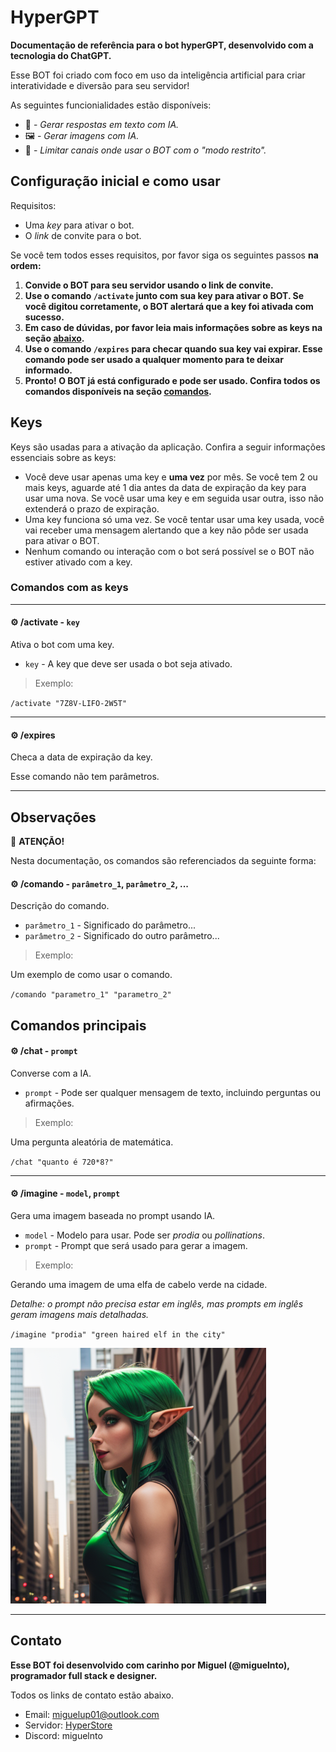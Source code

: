 # HyperGPT

**Documentação de referência para o bot hyperGPT, desenvolvido com a tecnologia do ChatGPT.**

Esse BOT foi criado com foco em uso da inteligência artificial para criar interatividade e diversão para seu servidor!

As seguintes funcionialidades estão disponíveis:

- 🤖 - *Gerar respostas em texto com IA.*
- 🖼️ - *Gerar imagens com IA.*
- 🧠 - *Limitar canais onde usar o BOT com o "modo restrito".*

## Configuração inicial e como usar

Requisitos:

- Uma *key* para ativar o bot.
- O *link* de convite para o bot.

Se você tem todos esses requisitos, por favor siga os seguintes passos **na ordem:**

1.  **Convide o BOT para seu servidor usando o link de convite.**
2.  **Use o comando `/activate` junto com sua key para ativar o BOT. Se você digitou corretamente, o BOT alertará que a key foi ativada com sucesso.**
3.  **Em caso de dúvidas, por favor leia mais informações sobre as keys na seção [abaixo](#keys).**
4.  **Use o comando `/expires` para checar quando sua key vai expirar. Esse comando pode ser usado a qualquer momento para te deixar informado.**
5.  **Pronto! O BOT já está configurado e pode ser usado. Confira todos os comandos disponíveis na seção [comandos](#comandos).**

## Keys

Keys são usadas para a ativação da aplicação. Confira a seguir informações essenciais sobre as keys:

- Você deve usar apenas uma key e **uma vez** por mês. Se você tem 2 ou mais keys, aguarde até 1 dia antes da data de expiração da key para usar uma nova. Se você usar uma key e em seguida usar outra, isso não extenderá o prazo de expiração.
- Uma key funciona só uma vez. Se você tentar usar uma key usada, você vai receber uma mensagem alertando que a key não pôde ser usada para ativar o BOT.
- Nenhum comando ou interação com o bot será possível se o BOT não estiver ativado com a key.

### Comandos com as keys

---

#### ⚙️ /activate - `key` 
Ativa o bot com uma key.

- `key` - A key que deve ser usada o bot seja ativado.

> Exemplo:

`/activate "7Z8V-LIFO-2W5T"`

---

#### ⚙️ /expires 
Checa a data de expiração da key.

Esse comando não tem parâmetros.

---

## Observações

🚩 **ATENÇÃO!**

Nesta documentação, os comandos são referenciados da seguinte forma:

#### ⚙️ **/comando** - `parâmetro_1`, `parâmetro_2`, ...
Descrição do comando.

- `parâmetro_1` - Significado do parâmetro...
- `parâmetro_2` - Significado do outro parâmetro...

> Exemplo:

Um exemplo de como usar o comando.

`/comando "parametro_1" "parametro_2"`

## Comandos principais

#### ⚙️ /chat - `prompt` 
Converse com a IA.

- `prompt` - Pode ser qualquer mensagem de texto, incluindo perguntas ou afirmações.

> Exemplo:

Uma pergunta aleatória de matemática.

`/chat "quanto é 720*8?"`

---

#### ⚙️ /imagine - `model`, `prompt`
Gera uma imagem baseada no prompt usando IA.

- `model` - Modelo para usar. Pode ser *prodia* ou *pollinations*.
- `prompt` - Prompt que será usado para gerar a imagem.

> Exemplo:

Gerando uma imagem de uma elfa de cabelo verde na cidade. 

*Detalhe: o prompt não precisa estar em inglês, mas prompts em inglês geram imagens mais detalhadas.*

`/imagine "prodia" "green haired elf in the city"`

![Elfa de cabelo verde na cidade.](elf.png)

---

## Contato

**Esse BOT foi desenvolvido com carinho por Miguel (@miguelnto), programador full stack e designer.**

Todos os links de contato estão abaixo.

- Email: miguelup01@outlook.com
- Servidor: [HyperStore](https://discord.gg/M7FURN5R88)
- Discord: miguelnto

